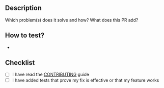## Description

Which problem(s) does it solve and how? What does this PR add?

<!-- https://help.github.com/en/articles/closing-issues-using-keywords -->
<!-- Uncomment line below if it closes or relates to an opened issue -->
<!-- Closes #XXX -->

## How to test?

-

## Checklist

- [ ] I have read the [CONTRIBUTING](https://github.com/vickev/howdypix/blob/master/.github/CONTRIBUTING.md) guide
- [ ] I have added tests that prove my fix is effective or that my feature works
